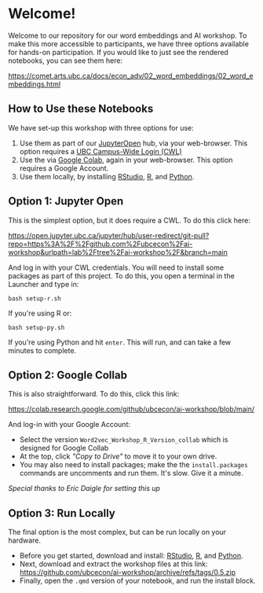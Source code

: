 # Welcome!

Welcome to our repository for our word embeddings and AI workshop.  To make this more accessible to participants, we have three options available for hands-on participation.  If you would like to just see the rendered notebooks, you can see them here:

<https://comet.arts.ubc.ca/docs/econ_adv/02_word_embeddings/02_word_embeddings.html>

## How to Use these Notebooks

We have set-up this workshop with three options for use:

1.  Use them as part of our [JupyterOpen](https://open.jupyter.ubc.ca/) hub, via your web-browser.  This option requires a [UBC Campus-Wide Login (CWL)](https://www.myaccount.ubc.ca/myAccount/)
2.  Use the via [Google Colab](https://colab.google/), again in your web-browser.  This option requires a Google Account.
3.  Use them locally, by installing [RStudio](https://posit.co/downloads/), [R](https://cran.rstudio.com/), and [Python](https://www.python.org/downloads/). 

## Option 1: Jupyter Open

This is the simplest option, but it does require a CWL.  To do this click here:

<https://open.jupyter.ubc.ca/jupyter/hub/user-redirect/git-pull?repo=https%3A%2F%2Fgithub.com%2Fubcecon%2Fai-workshop&urlpath=lab%2Ftree%2Fai-workshop%2F&branch=main>

And log in with your CWL credentials.  You will need to install some packages as part of this project.  To do this, you open a terminal in the Launcher and type in:

```
bash setup-r.sh
```

If you're using R or:

```
bash setup-py.sh
```

If you're using Python and hit `enter`.  This will run, and can take a few minutes to complete.

## Option 2: Google Collab

This is also straightforward.  To do this, click this link:

<https://colab.research.google.com/github/ubcecon/ai-workshop/blob/main/>

And log-in with your Google Account:

* Select the version `Word2vec_Workshop_R_Version_collab` which is designed for Google Collab
* At the top, click *"Copy to Drive"* to move it to your own drive.
* You may also need to install packages; make the the `install.packages` commands are uncomments and run them. It's slow.  Give it a minute.

_Special thanks to Eric Daigle for setting this up_

## Option 3: Run Locally

The final option is the most complex, but can be run locally on your hardware.

* Before you get started, download and install: [RStudio](https://posit.co/downloads/), [R](https://cran.rstudio.com/), and [Python](https://www.python.org/downloads/).
* Next, download and extract the workshop files at this link: <https://github.com/ubcecon/ai-workshop/archive/refs/tags/0.5.zip>
* Finally, open the `.qmd` version of your notebook, and run the install block.
